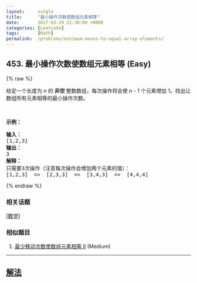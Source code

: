 ```yaml
---
layout:     single
title:      "最小操作次数使数组元素相等"
date:       2017-03-29 21:30:00 +0800
categories: [Leetcode]
tags:       [Math]
permalink:  /problems/minimum-moves-to-equal-array-elements/
---
```


## 453. 最小操作次数使数组元素相等 (Easy)

{% raw %}

<p>给定一个长度为 <em>n</em> 的 <strong>非空 </strong>整数数组，每次操作将会使 <em>n</em> - 1 个元素增加 1。找出让数组所有元素相等的最小操作次数。</p>

<p> </p>

<p><strong>示例：</strong></p>

<pre>
<strong>输入：</strong>
[1,2,3]
<strong>输出：</strong>
3
<strong>解释：</strong>
只需要3次操作（注意每次操作会增加两个元素的值）：
[1,2,3]  =>  [2,3,3]  =>  [3,4,3]  =>  [4,4,4]
</pre>

{% endraw %}

### 相关话题
  [[数学](https://github.com/openset/leetcode/tree/master/tag/math/README.md)]

### 相似题目
  1. [最少移动次数使数组元素相等 II](/problems/minimum-moves-to-equal-array-elements-ii) (Medium)

---

## [解法](https://github.com/openset/leetcode/tree/master/problems/minimum-moves-to-equal-array-elements)

